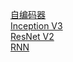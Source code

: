 [自编码器][1] <br>
[Inception V3][2]<br>
[ResNet V2][3]<br>
[RNN][4]

 [1]:https://www.zybuluo.com/zqbinggong/note/1147181
 [2]:https://www.zybuluo.com/zqbinggong/note/1154482
 [3]:https://www.zybuluo.com/zqbinggong/note/1154482
 [4]:https://www.zybuluo.com/zqbinggong/note/1158821